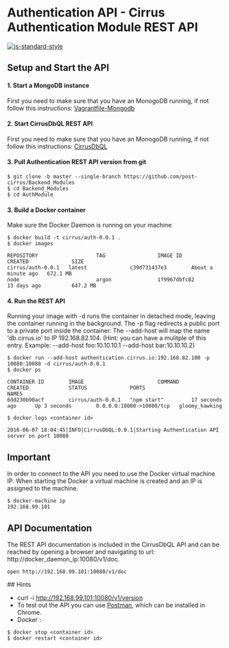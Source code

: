# Authentication API - Cirrus Authentication Module REST API
[![js-standard-style](https://cdn.rawgit.com/feross/standard/master/badge.svg)](https://github.com/feross/standard)

## Setup and Start the API

#### 1. Start a MongoDB instance
First you need to make sure that you have an MonogoDB running, if not follow this instructions: [Vagrantfile-Mongodb](https://github.com/post-cirrus/Vagrant-Basic-Templates/blob/master/Vagrantfile-Mongodb/README.md)

#### 2. Start CirrusDbQL REST API
First you need to make sure that you have an MonogoDB running, if not follow this instructions: [CirrusDbQL](https://github.com/post-cirrus/Backend_Modules/blob/master/CirrusDbQL/README.md)

#### 3. Pull Authentication REST API version from git
```
$ git clone -b master --single-branch https://github.com/post-cirrus/Backend_Modules
$ cd Backend_Modules
$ cd AuthModule
```

#### 3. Build a Docker container

Make sure the Docker Daemon is runnng on your machine

```
$ docker build -t cirrus/auth-0.0.1 .
$ docker images

REPOSITORY                   TAG                 IMAGE ID            CREATED              SIZE
cirrus/auth-0.0.1   latest              c39d731437e3        About a minute ago   672.1 MB
node                         argon               1f9967dbfc82        13 days ago          647.2 MB
```

#### 4. Run the REST API

Running your image with -d runs the container in detached mode, leaving the container running in the background.
The -p flag redirects a public port to a private port inside the container.
The --add-host will map the name 'db.cirrus.io' to IP 192.168.82.104. (Hint: you can have a mulitple of this entry. Example: --add-host foo:10.10.10.1 --add-host bar:10.10.10.2)

```
$ docker run --add-host authentication.cirrus.io:192.168.82.100 -p 10080:10080 -d cirrus/auth-0.0.1
$ docker ps

CONTAINER ID        IMAGE                        COMMAND             CREATED             STATUS              PORTS                      NAMES
6dd230b90acf        cirrus/auth-0.0.1   "npm start"         17 seconds ago      Up 3 seconds        0.0.0.0:10080->10080/tcp   gloomy_hawking

$ docker logs <container id>

2016-06-07 18:04:45|INFO|CirrusDbQL:0.0.1|Starting Authentication API server on port 10080

```

## Important

In order to connect to the API you need to use the Docker virtual machine IP. When starting
the Docker a virtual machine is created and an IP is assigned to the machine.

```
$ docker-machine ip
192.168.99.101
```

## API Documentation

The REST API documentation is included in the CirrusDbQL API and can be reached by opening a browser
and navigating to url: http://docker_daemon_ip:10080/v1/doc.

```
open http://192.168.99.101:10080/v1/doc
```

## Hints
* curl -i http://192.168.99.101:10080/v1/version
* To test out the API you can use [Postman](https://chrome.google.com/webstore/detail/postman/fhbjgbiflinjbdggehcddcbncdddomop), which can be installed in Chrome.
* Docker :
```
$ docker stop <container id>
$ docker restart <container id>
```
